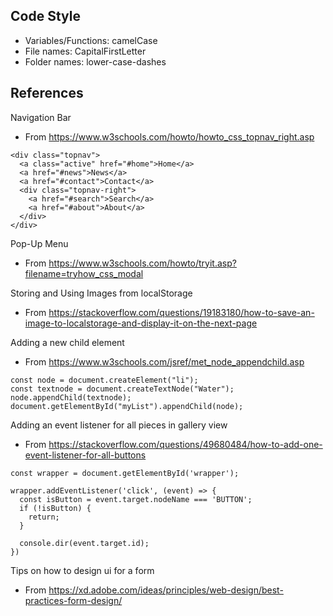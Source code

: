 ## Code Style
- Variables/Functions: camelCase
- File names: CapitalFirstLetter
- Folder names: lower-case-dashes

## References
Navigation Bar
- From https://www.w3schools.com/howto/howto_css_topnav_right.asp
```
<div class="topnav">
  <a class="active" href="#home">Home</a>
  <a href="#news">News</a>
  <a href="#contact">Contact</a>
  <div class="topnav-right">
    <a href="#search">Search</a>
    <a href="#about">About</a>
  </div>
</div>
```
Pop-Up Menu
- From https://www.w3schools.com/howto/tryit.asp?filename=tryhow_css_modal

Storing and Using Images from localStorage
- From https://stackoverflow.com/questions/19183180/how-to-save-an-image-to-localstorage-and-display-it-on-the-next-page

Adding a new child element
- From https://www.w3schools.com/jsref/met_node_appendchild.asp
```
const node = document.createElement("li");
const textnode = document.createTextNode("Water");
node.appendChild(textnode);
document.getElementById("myList").appendChild(node);

```
Adding an event listener for all pieces in gallery view

- From https://stackoverflow.com/questions/49680484/how-to-add-one-event-listener-for-all-buttons
```
const wrapper = document.getElementById('wrapper');

wrapper.addEventListener('click', (event) => {
  const isButton = event.target.nodeName === 'BUTTON';
  if (!isButton) {
    return;
  }

  console.dir(event.target.id);
})
```

Tips on how to design ui for a form
- From https://xd.adobe.com/ideas/principles/web-design/best-practices-form-design/


